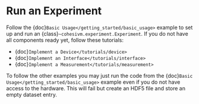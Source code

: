# Run an Experiment

Follow the {doc}`Basic Usage</getting_started/basic_usage>` example to set up and run an 
{class}`~cohesivm.experiment.Experiment`. If you do not have all components ready yet, follow these tutorials:

- {doc}`Implement a Device</tutorials/device>`
- {doc}`Implement an Interface</tutorials/interface>`
- {doc}`Implement a Measurement</tutorials/measurement>`

To follow the other examples you may just run the code from the {doc}`Basic Usage</getting_started/basic_usage>` 
example even if you do not have access to the hardware. This will fail but create an HDF5 file and store an empty 
dataset entry.
